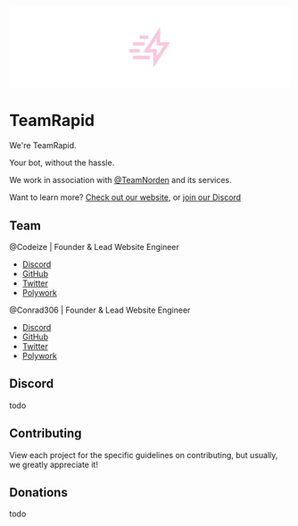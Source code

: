 ![TeamRapid Banner](assets/TeamRapidBanner.png)
# TeamRapid

We're TeamRapid.

Your bot, without the hassle.

We work in association with [@TeamNorden](https://github.com/TeamNorden) and its services.

Want to learn more? [Check out our website](https://norden.wtf), or [join our Discord](#discord)

## Team

@Codeize | Founder & Lead Website Engineer
- [Discord](https://discord.com/users/668423998777982997)
- [GitHub](https://github.com/Codeize)
- [Twitter](https://twitter.com/Codeize)
- [Polywork](https://poly.work/codeize)

@Conrad306 | Founder & Lead Website Engineer
- [Discord](https://discord.com/users/403668506287144981)
- [GitHub](https://github.com/Conrad306)
- [Twitter](https://twitter.com/Conrad306)
- [Polywork](https://polywork.com/conrad306)

## Discord
todo

## Contributing
View each project for the specific guidelines on contributing, but usually, we greatly appreciate it!

## Donations
todo
